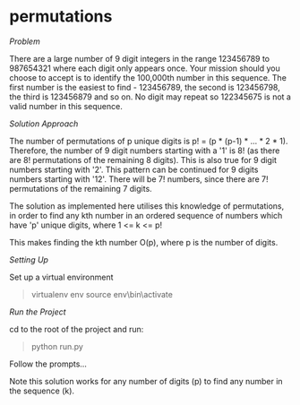 # permutations

*Problem*

There are a large number of 9 digit integers in the range 123456789 to 987654321 where each digit only appears once.
Your mission should you choose to accept is to identify the 100,000th number in this sequence.
The first number is the easiest to find  - 123456789, the second is 123456798, the third is 123456879 and so on.
No digit may repeat so 122345675 is not a valid number in this sequence.

*Solution Approach*

The number of permutations of p unique digits is p! = (p * (p-1) * ... * 2 * 1).
Therefore, the number of 9 digit numbers starting with a '1' is 8! (as there are 8! permutations of the remaining 8 digits).
This is also true for 9 digit numbers starting with '2'.
This pattern can be continued for 9 digits numbers starting with '12'.
There will be 7! numbers, since there are 7! permutations of the remaining 7 digits.

The solution as implemented here utilises this knowledge of permutations, in order to find any kth number in an ordered sequence of numbers which have 'p' unique digits, where 1 <= k <= p!

This makes finding the kth number O(p), where p is the number of digits.

*Setting Up*

Set up a virtual environment
> virtualenv env
> source env\bin\activate

*Run the Project*

cd to the root of the project and run:
> python run.py

Follow the prompts...

Note this solution works for any number of digits (p) to find any number in the sequence (k).

